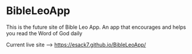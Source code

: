 # BibleLeoApp

This is the future site of Bible Leo App.  An app that encourages and helps you read the Word of God daily

Current live site --> https://esack7.github.io/BibleLeoApp/